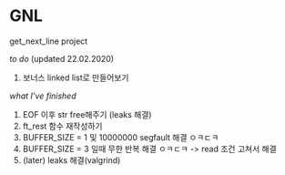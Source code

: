 # GNL
get_next_line project

_to do_ (updated 22.02.2020)
1. 보너스 linked list로 만들어보기

_what I've finished_
1. EOF 이후 str free해주기 (leaks 해결)
2. ft_rest 함수 재작성하기
1. BUFFER_SIZE = 1 및 10000000 segfault 해결 ㅇㅋㄷㅋ
2. BUFFER_SIZE = 3 일때 무한 반복 해결 ㅇㅋㄷㅋ
-> read 조건 고쳐서 해결
3. (later) leaks 해결(valgrind)
